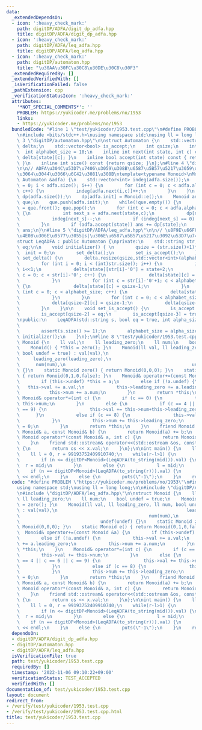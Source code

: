 ```yaml
---
data:
  _extendedDependsOn:
  - icon: ':heavy_check_mark:'
    path: digitDP/ADFA/digit_dp_adfa.hpp
    title: digitDP/ADFA/digit_dp_adfa.hpp
  - icon: ':heavy_check_mark:'
    path: digitDP/ADFA/leq_adfa.hpp
    title: digitDP/ADFA/leq_adfa.hpp
  - icon: ':heavy_check_mark:'
    path: digitDP/automaton.hpp
    title: "\u30AA\u30FC\u30C8\u30DE\u30C8\u30F3"
  _extendedRequiredBy: []
  _extendedVerifiedWith: []
  _isVerificationFailed: false
  _pathExtension: cpp
  _verificationStatusIcon: ':heavy_check_mark:'
  attributes:
    '*NOT_SPECIAL_COMMENTS*': ''
    PROBLEM: https://yukicoder.me/problems/no/1953
    links:
    - https://yukicoder.me/problems/no/1953
  bundledCode: "#line 1 \"test/yukicoder/1953.test.cpp\"\n#define PROBLEM \"https://yukicoder.me/problems/no/1953\"\
    \n#include <bits/stdc++.h>\nusing namespace std;\nusing ll = long long;\n\n#line\
    \ 3 \"digitDP/automaton.hpp\"\n\nstruct Automaton {\n    std::vector<std::vector<int>>\
    \ delta;\n    std::vector<bool> is_accept;\n    int qsize;\n    int init;\n  \
    \  int alphabet_size = 10;\n    inline int next(int state, int c) const { return\
    \ delta[state][c]; }\n    inline bool accept(int state) const { return is_accept[state];\
    \ }\n    inline int size() const {return qsize; }\n};\n#line 4 \"digitDP/ADFA/digit_dp_adfa.hpp\"\
    \n\n// ADFA\u304C\u53D7\u7406\u3059\u308B\u6587\u5B57\u5217\u3059\u3079\u3066\u306B\
    \u3064\u3044\u3066\u6C42\u3081\u308B\ntemplate<typename Monoid>\nMonoid digitDP(const\
    \ Automaton &adfa) {\n    std::vector<int> indeg(adfa.size());\n    for (int i\
    \ = 0; i < adfa.size(); i++) {\n        for (int c = 0; c < adfa.alphabet_size;\
    \ c++) {\n            indeg[adfa.next(i,c)]++;\n        }\n    }\n    std::vector<Monoid>\
    \ dp(adfa.size());\n    dp[adfa.init] = Monoid::e();\n    Monoid ans;\n    std::queue<int>\
    \ que;\n    que.push(adfa.init);\n    while(!que.empty()) {\n        int state\
    \ = que.front(); que.pop();\n        for (int c = 0; c < adfa.alphabet_size; c++)\
    \ {\n            int next_s = adfa.next(state,c);\n            dp[next_s] += dp[state]*c;\n\
    \            indeg[next_s]--;\n            if (indeg[next_s] == 0) que.push(next_s);\n\
    \        }\n        if (adfa.accept(state)) ans += dp[state];\n    }\n    return\
    \ ans;\n}\n#line 5 \"digitDP/ADFA/leq_adfa.hpp\"\n\n// \u8F9E\u66F8\u9806s\u4EE5\
    \u4E0B\u306E\u9577\u3055|s|\u306E\u6587\u5B57\u5217\u3092\u53D7\u7406\n// ADFA\n\
    struct LeqADFA : public Automaton {\nprivate:\n    std::string str;\n    bool\
    \ eq;\n\n    void initializer() { \n        qsize = (str.size()+1)*2;\n      \
    \  init = 0;\n        set_delta();\n        set_is_accept();\n    }\n\n    void\
    \ set_delta() {\n        delta.resize(qsize,std::vector<int>(alphabet_size,0));\n\
    \        for (int i = 0; i < (int)str.size(); i++) {\n            int state =\
    \ i<<1;\n            delta[state][str[i]-'0'] = state+2;\n            for (int\
    \ c = 0; c < str[i]-'0'; c++) {\n                delta[state][c] = state+1;\n\
    \            }\n            for (int c = str[i]-'0'+1; c < alphabet_size; c++)\
    \ {\n                delta[state][c] = qsize-1;\n            }\n            for\
    \ (int c = 0; c < alphabet_size; c++) {\n                delta[state+1][c] = state+3;\n\
    \            }\n        }\n        for (int c = 0; c < alphabet_size; c++) {\n\
    \            delta[qsize-2][c] = qsize-1;\n            delta[qsize-1][c] = qsize-1;\n\
    \        }\n    }\n\n    void set_is_accept() {\n        is_accept.resize(qsize,false);\n\
    \        is_accept[qsize-2] = eq;\n        is_accept[qsize-3] = true;\n    }\n\
    \npublic:\n    LeqADFA(std::string s, bool eq = true, int alpha_size = 10) : str(s),\n\
    \                                                                  eq(eq) {\n\
    \        assert(s.size() >= 1);\n        alphabet_size = alpha_size;\n       \
    \ initializer();\n    }\n};\n#line 8 \"test/yukicoder/1953.test.cpp\"\n\nstruct\
    \ Monoid {\n    ll val;\n    ll leading_zero;\n    ll num;\n    bool undef = true;\n\
    \    Monoid() { *this = zero(); }\n    Monoid(ll val, ll leading_zero, ll num,\
    \ bool undef = true) : val(val),\n                                           \
    \     leading_zero(leading_zero),\n                                          \
    \      num(num),\n                                               undef(undef)\
    \ {}\n    static Monoid zero() { return Monoid(0,0,0); }\n    static Monoid e()\
    \ { return Monoid(0,1,0,false); }\n    Monoid& operator+=(const Monoid &a) {\n\
    \        if (this->undef) *this = a;\n        else if (!a.undef) {\n         \
    \   this->val += a.val;\n            this->leading_zero += a.leading_zero;\n \
    \           this->num += a.num;\n        }\n        return *this;\n    }\n   \
    \ Monoid& operator*=(int c) {\n        if (c == 0) {\n            this->val +=\
    \ this->num;\n        }\n        else {\n            if (c == 4 || c == 6 || c\
    \ == 9) {\n                this->val += this->num+this->leading_zero;\n      \
    \      }\n            else if (c == 8) {\n                this->val += (this->num+this->leading_zero)*2;\n\
    \            }\n            this->num += this->leading_zero;\n            this->leading_zero\
    \ = 0;\n        }\n        return *this;\n    }\n    friend Monoid operator+(const\
    \ Monoid& a, const Monoid& b) {\n        return Monoid(a) += b;\n    }\n    friend\
    \ Monoid operator*(const Monoid& a, int c) {\n        return Monoid(a) *= c;\n\
    \    }\n    friend std::ostream& operator<<(std::ostream &os, const Monoid &x)\
    \ {\n        return os << x.val;\n    }\n};\n\nint main() {\n    ll n;cin >> n;\n\
    \    ll l = 0, r = 99193752409910740;\n    while(r-l>1) {\n        ll mid = (l+r)/2;\n\
    \        if (n <= digitDP<Monoid>(LeqADFA(to_string(mid))).val) {\n          \
    \  r = mid;\n        }\n        else {\n            l = mid;\n        }\n    }\n\
    \    if (n == digitDP<Monoid>(LeqADFA(to_string(r))).val) {\n        cout << r\
    \ << endl;\n    }\n    else {\n        puts(\"-1\");\n    }\n    return 0;\n}\n"
  code: "#define PROBLEM \"https://yukicoder.me/problems/no/1953\"\n#include <bits/stdc++.h>\n\
    using namespace std;\nusing ll = long long;\n\n#include \"digitDP/ADFA/digit_dp_adfa.hpp\"\
    \n#include \"digitDP/ADFA/leq_adfa.hpp\"\n\nstruct Monoid {\n    ll val;\n   \
    \ ll leading_zero;\n    ll num;\n    bool undef = true;\n    Monoid() { *this\
    \ = zero(); }\n    Monoid(ll val, ll leading_zero, ll num, bool undef = true)\
    \ : val(val),\n                                                leading_zero(leading_zero),\n\
    \                                                num(num),\n                 \
    \                              undef(undef) {}\n    static Monoid zero() { return\
    \ Monoid(0,0,0); }\n    static Monoid e() { return Monoid(0,1,0,false); }\n  \
    \  Monoid& operator+=(const Monoid &a) {\n        if (this->undef) *this = a;\n\
    \        else if (!a.undef) {\n            this->val += a.val;\n            this->leading_zero\
    \ += a.leading_zero;\n            this->num += a.num;\n        }\n        return\
    \ *this;\n    }\n    Monoid& operator*=(int c) {\n        if (c == 0) {\n    \
    \        this->val += this->num;\n        }\n        else {\n            if (c\
    \ == 4 || c == 6 || c == 9) {\n                this->val += this->num+this->leading_zero;\n\
    \            }\n            else if (c == 8) {\n                this->val += (this->num+this->leading_zero)*2;\n\
    \            }\n            this->num += this->leading_zero;\n            this->leading_zero\
    \ = 0;\n        }\n        return *this;\n    }\n    friend Monoid operator+(const\
    \ Monoid& a, const Monoid& b) {\n        return Monoid(a) += b;\n    }\n    friend\
    \ Monoid operator*(const Monoid& a, int c) {\n        return Monoid(a) *= c;\n\
    \    }\n    friend std::ostream& operator<<(std::ostream &os, const Monoid &x)\
    \ {\n        return os << x.val;\n    }\n};\n\nint main() {\n    ll n;cin >> n;\n\
    \    ll l = 0, r = 99193752409910740;\n    while(r-l>1) {\n        ll mid = (l+r)/2;\n\
    \        if (n <= digitDP<Monoid>(LeqADFA(to_string(mid))).val) {\n          \
    \  r = mid;\n        }\n        else {\n            l = mid;\n        }\n    }\n\
    \    if (n == digitDP<Monoid>(LeqADFA(to_string(r))).val) {\n        cout << r\
    \ << endl;\n    }\n    else {\n        puts(\"-1\");\n    }\n    return 0;\n}"
  dependsOn:
  - digitDP/ADFA/digit_dp_adfa.hpp
  - digitDP/automaton.hpp
  - digitDP/ADFA/leq_adfa.hpp
  isVerificationFile: true
  path: test/yukicoder/1953.test.cpp
  requiredBy: []
  timestamp: '2022-11-06 09:10:22+09:00'
  verificationStatus: TEST_ACCEPTED
  verifiedWith: []
documentation_of: test/yukicoder/1953.test.cpp
layout: document
redirect_from:
- /verify/test/yukicoder/1953.test.cpp
- /verify/test/yukicoder/1953.test.cpp.html
title: test/yukicoder/1953.test.cpp
---
```

